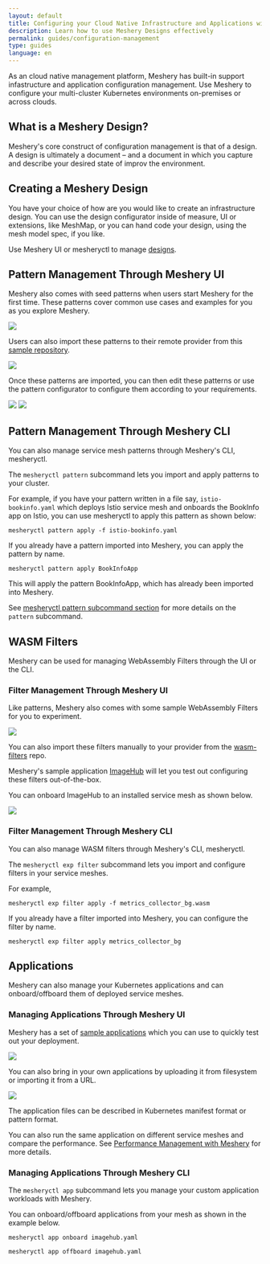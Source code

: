 ```yaml
---
layout: default
title: Configuring your Cloud Native Infrastructure and Applications with Meshery
description: Learn how to use Meshery Designs effectively
permalink: guides/configuration-management
type: guides
language: en
---
```


As an cloud native management platform, Meshery has built-in support infastructure and application configuration management. Use Meshery to configure your multi-cluster Kubernetes environments on-premises or across clouds.

## What is a Meshery Design?

Meshery's core construct of configuration management is that of a design. A design is ultimately a document – and a document in which you capture and describe your desired state of improv the environment.

## Creating a Meshery Design

You have your choice of how are you would like to create an infrastructure design. You can use the design configurator inside of measure, UI or extensions, like MeshMap, or you can hand code your design, using the mesh model spec, if you like.
 
Use Meshery UI or mesheryctl to manage [designs](../tasks/patterns.md).

## Pattern Management Through Meshery UI

Meshery also comes with seed patterns when users start Meshery for the first time. These patterns cover common use cases and examples for you as you explore Meshery.

<img src="{{ site.baseurl }}/assets/img/configuration-management/meshery-patterns.png" />

Users can also import these patterns to their remote provider from this [sample repository](https://github.com/service-mesh-patterns/service-mesh-patterns/tree/master/samples).

<img src="{{ site.baseurl }}/assets/img/configuration-management/pattern-import.png" />

Once these patterns are imported, you can then edit these patterns or use the pattern configurator to configure them according to your requirements.

<img src="{{ site.baseurl }}/assets/img/configuration-management/pattern-configure-button.png" />

<img src="{{ site.baseurl }}/assets/img/configuration-management/pattern-configure.png" />

## Pattern Management Through Meshery CLI

You can also manage service mesh patterns through Meshery's CLI, mesheryctl.

The `mesheryctl pattern` subcommand lets you import and apply patterns to your cluster.

For example, if you have your pattern written in a file say, `istio-bookinfo.yaml` which deploys Istio service mesh and onboards the BookInfo app on Istio, you can use mesheryctl to apply this pattern as shown below:

```
mesheryctl pattern apply -f istio-bookinfo.yaml
```

If you already have a pattern imported into Meshery, you can apply the pattern by name.

```
mesheryctl pattern apply BookInfoApp
```

This will apply the pattern BookInfoApp, which has already been imported into Meshery.

See [mesheryctl pattern subcommand section](../reference/mesheryctl/#cloud-native-pattern-configuration-and-management) for more details on the `pattern` subcommand.

## WASM Filters

Meshery can be used for managing WebAssembly Filters through the UI or the CLI.

### Filter Management Through Meshery UI

Like patterns, Meshery also comes with some sample WebAssembly Filters for you to experiment.

<img src="{{ site.baseurl }}/assets/img/configuration-management/meshery-filters.png" />

You can also import these filters manually to your provider from the [wasm-filters](https://github.com/layer5io/wasm-filters) repo.

Meshery's sample application [ImageHub](./deploying-sample-apps.md#imagehub) will let you test out configuring these filters out-of-the-box.

You can onboard ImageHub to an installed service mesh as shown below.

<img src="{{ site.baseurl }}/assets/img/configuration-management/image-hub.png" />

### Filter Management Through Meshery CLI

You can also manage WASM filters through Meshery's CLI, mesheryctl.

The `mesheryctl exp filter` subcommand lets you import and configure filters in your service meshes.

For example,

```
mesheryctl exp filter apply -f metrics_collector_bg.wasm
```

If you already have a filter imported into Meshery, you can configure the filter by name.

```
mesheryctl exp filter apply metrics_collector_bg
```

## Applications

Meshery can also manage your Kubernetes applications and can onboard/offboard them of deployed service meshes.

### Managing Applications Through Meshery UI

Meshery has a set of [sample applications](./deploying-sample-apps.md) which you can use to quickly test out your deployment.

<img src="{{ site.baseurl }}/assets/img/configuration-management/meshery-applications-seeded.png" />

You can also bring in your own applications by uploading it from filesystem or importing it from a URL.

<img src="{{ site.baseurl }}/assets/img/configuration-management/meshery-applications.png" />

The application files can be described in Kubernetes manifest format or pattern format.

You can also run the same application on different service meshes and compare the performance. See [Performance Management with Meshery](performance-management.md) for more details.

### Managing Applications Through Meshery CLI

The `mesheryctl app` subcommand lets you manage your custom application workloads with Meshery.

You can onboard/offboard applications from your mesh as shown in the example below.

```
mesheryctl app onboard imagehub.yaml
```

```
mesheryctl app offboard imagehub.yaml
```
